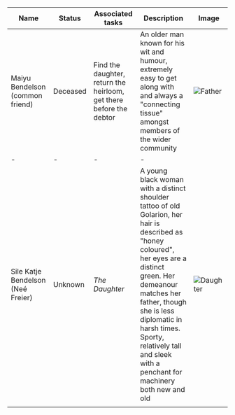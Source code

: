 | Name                              | Status   | Associated tasks                                                    | Description                                                                                                                                                                                                                                                                                                     | Image                                                                                     |
| --------------------------------- | -------- | ------------------------------------------------------------------- | --------------------------------------------------------------------------------------------------------------------------------------------------------------------------------------------------------------------------------------------------------------------------------------------------------------- | ----------------------------------------------------------------------------------------- |
| Maiyu Bendelson (common friend)   | Deceased | Find the daughter, return the heirloom, get there before the debtor | An older man known for his wit and humour, extremely easy to get along with and always a "connecting tissue" amongst members of the wider community                                                                                                                                                             | ![Father](https://www.newframe.com/wp-content/uploads/2019/08/30AUG_AfricanSciFi_AE.jpg)  |
| -                                 | -        | -                                                                   | -                                                                                                                                                                                                                                                                                                               |                                                                                           |
| Sile Katje Bendelson (Neé Freier) | Unknown  | *The Daughter*                                                      | A young black woman with a distinct shoulder tattoo of old Golarion, her hair is described as "honey coloured", her eyes are a distinct green. Her demeanour matches her father, though she is less diplomatic in harsh times. Sporty, relatively tall and sleek with a penchant for machinery both new and old | ![Daughter](https://i.pinimg.com/originals/a8/98/b1/a898b10e3b2206aac2733d689f5dea5c.png) |
|                                   |          |                                                                     |                                                                                                                                                                                                                                                                                                                 |                                                                                           |

